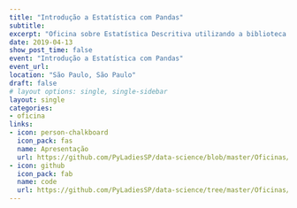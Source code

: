 ```yaml
---
title: "Introdução a Estatística com Pandas"
subtitle: 
excerpt: "Oficina sobre Estatística Descritiva utilizando a biblioteca Pandas da linguagem Python para a comunidade PyLadies São Paulo"
date: 2019-04-13
show_post_time: false
event: "Introdução a Estatística com Pandas"
event_url: 
location: "São Paulo, São Paulo"
draft: false
# layout options: single, single-sidebar
layout: single
categories:
- oficina
links:
- icon: person-chalkboard
  icon_pack: fas
  name: Apresentação
  url: https://github.com/PyLadiesSP/data-science/blob/master/Oficinas/oficina_introdu%C3%A7%C3%A3o_estatistica_pandas/Workshop%20Introdu%C3%A7%C3%A3o%20a%20Estat%C3%ADstica%20e%20Pandas%20Respostas.pdf
- icon: github
  icon_pack: fab
  name: code
  url: https://github.com/PyLadiesSP/data-science/tree/master/Oficinas/oficina_introdu%C3%A7%C3%A3o_estatistica_pandas
---
```


